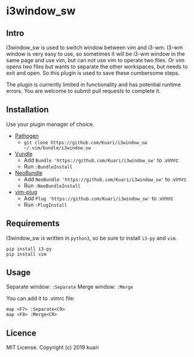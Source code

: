 # i3window_sw

## Intro

I3window_sw is used to switch window between vim and i3-wm. I3-wm window is very easy to use, so sometimes it will be i3-wm window in the same page and use vim, but can not use vim to operate two files. Or vim opens two files but wants to separate the other workspaces, but needs to exit and open. So this plugin is used to save these cumbersome steps.

The plugin is currently limited in functionality and has potential runtime errors. You are welcome to submit pull requests to complete it.

## Installation

Use your plugin manager of choice.

- [Pathogen](https://github.com/tpope/vim-pathogen)
  - `git clone https://github.com/Kuari/i3window_sw ~/.vim/bundle/i3window_sw`
- [Vundle](https://github.com/gmarik/vundle)
  - Add `Bundle 'https://github.com/Kuari/i3window_sw'` to .vimrc
  - Run `:BundleInstall`
- [NeoBundle](https://github.com/Shougo/neobundle.vim)
  - Add `NeoBundle 'https://github.com/Kuari/i3window_sw'` to .vimrc
  - Run `:NeoBundleInstall`
- [vim-plug](https://github.com/junegunn/vim-plug)
  - Add `Plug 'https://github.com/Kuari/i3window_sw'` to .vimrc
  - Run `:PlugInstall`

## Requirements

I3window_sw is written in `python3`, so be sure to install `i3-py` and `vim`.
```
pip install i3-py
pip install vim
```

## Usage

Separate window:
    `:Separate`
Merge window:
    `:Merge`

You can add it to .vimrc file:
```
map <F7> :Separate<CR>
map <F8> :Merge<CR>
```

## Licence

MIT License. Copyright (c) 2019 kuari
